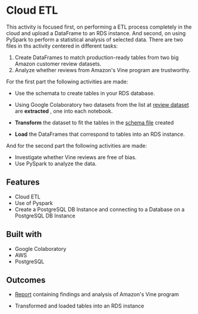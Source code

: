 # Cloud ETL

This activity is focused first, on performing a ETL process completely in the cloud and upload a DataFrame to an RDS instance. And second, on using PySpark to perform a statistical analysis of selected data. There are two files in ths activity centered in different tasks:

1. Create DataFrames to match production-ready tables from two big Amazon customer review datasets.
2. Analyze whether reviews from Amazon's Vine program are trustworthy. 

For the first part the following activities are made:

* Use the schemata to create tables in your RDS database.

* Using Google Colaboratory two datasets from the list at [review dataset](https://s3.amazonaws.com/amazon-reviews-pds/tsv/index.txt) are **extracted** , one into each notebook.

* **Transform** the dataset to fit the tables in the [schema file](Schema.sql) created

* **Load** the DataFrames that correspond to tables into an RDS instance.

And for the second part the following activities are made:

* Investigate whether Vine reviews are free of bias. 
* Use PySpark to analyze the data.

## Features

* Cloud ETL
* Use of Pyspark
* Create a PostgreSQL DB Instance and connecting to a Database on a PostgreSQL DB Instance 

## Built with 

* Google Colaboratory
* AWS
* PostgreSQL

## Outcomes

* [Report](Amazon_analysis.md) containing findings and analysis of Amazon's Vine program

* Transformed and loaded tables into an RDS instance


